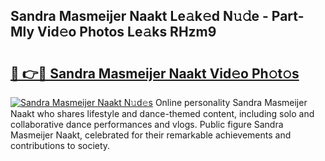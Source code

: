 ## Sandra Masmeijer Naakt Le𝚊k𝚎d N𝚞𝚍e - Part-Mly Vid𝚎o Photos Le𝚊ks RHzm9

# <h2><a href="http://fb3lilq.evod.top/?m=Sandra+Masmeijer+Naakt">🔗 👉🔴 Sandra Masmeijer Naakt Vid𝚎o Ph𝚘t𝚘s</a></h2>

[![Sandra Masmeijer Naakt N𝚞d𝚎s](https://i.imgur.com/8V9OHl7.gif)](http://fb3lilq.evod.top/?m=Sandra+Masmeijer+Naakt)
Online personality Sandra Masmeijer Naakt who shares lifestyle and dance-themed content, including solo and collaborative dance performances and vlogs. Public figure Sandra Masmeijer Naakt, celebrated for their remarkable achievements and contributions to society. 
